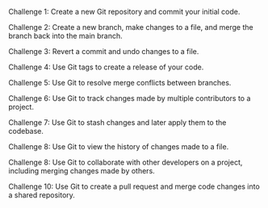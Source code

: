 Challenge 1: Create a new Git repository and commit your initial code.

Challenge 2: Create a new branch, make changes to a file, and merge the branch back into the main branch.

Challenge 3: Revert a commit and undo changes to a file.

Challenge 4: Use Git tags to create a release of your code.

Challenge 5: Use Git to resolve merge conflicts between branches.

Challenge 6: Use Git to track changes made by multiple contributors to a project.

Challenge 7: Use Git to stash changes and later apply them to the codebase.

Challenge 8: Use Git to view the history of changes made to a file.

Challenge 8: Use Git to collaborate with other developers on a project, including merging changes made by others.

Challenge 10: Use Git to create a pull request and merge code changes into a shared repository.